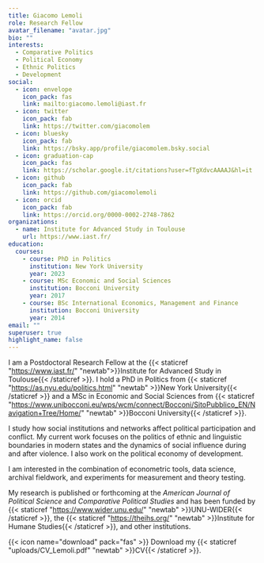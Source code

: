 ```yaml
---
title: Giacomo Lemoli
role: Research Fellow
avatar_filename: "avatar.jpg"
bio: ""
interests:
  - Comparative Politics
  - Political Economy 
  - Ethnic Politics
  - Development
social:
  - icon: envelope
    icon_pack: fas
    link: mailto:giacomo.lemoli@iast.fr
  - icon: twitter
    icon_pack: fab
    link: https://twitter.com/giacomolem
  - icon: bluesky
    icon_pack: fab
    link: https://bsky.app/profile/giacomolem.bsky.social
  - icon: graduation-cap
    icon_pack: fas
    link: https://scholar.google.it/citations?user=fTgXdvcAAAAJ&hl=it
  - icon: github
    icon_pack: fab
    link: https://github.com/giacomolemoli
  - icon: orcid
    icon_pack: fab
    link: https://orcid.org/0000-0002-2748-7862
organizations:
  - name: Institute for Advanced Study in Toulouse
    url: https://www.iast.fr/
education:
  courses:
    - course: PhD in Politics
      institution: New York University
      year: 2023
    - course: MSc Economic and Social Sciences
      institution: Bocconi University
      year: 2017
    - course: BSc International Economics, Management and Finance
      institution: Bocconi University
      year: 2014
email: ""
superuser: true
highlight_name: false
---
```


I am a Postdoctoral Research Fellow at the {{< staticref "https://www.iast.fr/" "newtab">}}Institute for Advanced Study in Toulouse{{< /staticref >}}. I hold a PhD in Politics from {{< staticref "https://as.nyu.edu/politics.html" "newtab" >}}New York University{{< /staticref >}} and a MSc in Economic and Social Sciences from {{< staticref "https://www.unibocconi.eu/wps/wcm/connect/Bocconi/SitoPubblico_EN/Navigation+Tree/Home/" "newtab" >}}Bocconi University{{< /staticref >}}. 

I study how social institutions and networks affect political participation and conflict. My current work focuses on the politics of ethnic and linguistic boundaries in modern states and the dynamics of social influence during and after violence. I also work on the political economy of development.

I am interested in the combination of econometric tools, data science, archival fieldwork, and experiments for measurement and theory testing. 

My research is published or forthcoming at the *American Journal of Political Science* and *Comparative Political Studies* and has been funded by {{< staticref "https://www.wider.unu.edu/" "newtab" >}}UNU-WIDER{{< /staticref >}}, the {{< staticref "https://theihs.org/" "newtab" >}}Institute for Humane Studies{{< /staticref >}}, and other institutions.

{{< icon name="download" pack="fas" >}} Download my {{< staticref "uploads/CV_Lemoli.pdf" "newtab" >}}CV{{< /staticref >}}.
